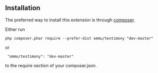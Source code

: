 Installation
------------
The preferred way to install this extension is through [composer](http://getcomposer.org/download/).

Either run

```
php composer.phar require --prefer-dist ommu/testimony "dev-master"
```

 or
```
 "ommu/testimony": "dev-master"
```

to the require section of your composer.json.
